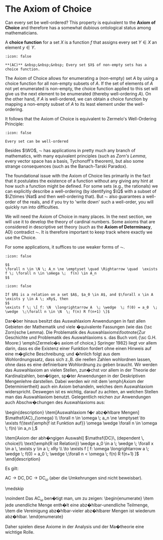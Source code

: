 # The Axiom of Choice

Can every set be well-ordered? This property is equivalent to the **Axiom of Choice** and therefore has a somewhat dubious ontological status among mathematicians.

A **choice function** for a set $X$ is a function $f$ that assigns every set $Y \in X$ an element $y \in Y$.  


```{info} Axiom of Choice ($\AC$)**
:icon: false

**(AC)** &nbsp;&nbsp;&nbsp; Every set $X$ of non-empty sets has a choice function.
```
The Axiom of Choice allows for enumerating a (non-empty) set $A$ by using  a choice function for all non-empty subsets of $A$. If the set of elements of $A$ not yet enumerated is non-empty, the choice function applied to this set will give us the next element to be enumerated (thereby well-ordering $A$). On the other hand, if $A$ is well-ordered, we can obtain a choice function by mapping a non-empty subset of $A$ to its least element under the well-ordering. 

It follows that the Axiom of Choice is equivalent to Zermelo's Well-Ordering Principle:

```{danger} Well-Ordering Principle ($\WO$)
:icon: false

Every set can be well-ordered
```

Besides $\WO$, $\AC$ has applications in pretty much any branch of mathematics, with many equivalent principles (such as *Zorn's Lemma*, every vector space has a basis, Tychonoff's theorem), but also some strange consequences (such as the Banach-Tarski Paradox).

The foundational issue with the Axiom of Choice lies primarily in the fact that it postulates the existence of a function without any giving any hint at how such a function might be defined. For some sets (e.g., the rationals) we can explicitly describe a well-ordering (by identifying $\Q$ with a subset of $\Z\times \Nat$ and then well-ordering that). But $\AC$ also guarantees a well-order of the reals, and if you try to 'write down' such a well-order, you will quickly run into difficulties.

We will need the Axiom of Choice in many places. In the next section, we will use it to develop the theory of cardinal numbers. Some axioms that are considered in descriptive set theory (such as the **Axiom of Determinacy**, AD) contradict $\AC$. It is therefore important to keep track where exactly we use the Choice.

For some applications, it suffices to use weaker forms of $\AC$.

```{note} Axiom of Countable Choice ($\AC_\omega$)
:icon: false

$$ 
\forall n \in \N \; A_n \ne \emptyset \quad \Rightarrow \quad  \exists f \; \forall n \in \omega \;  f(n) \in A_n
$$
```

```{note} Axiom of Dependent Choice ($\DC$)
:icon: false

If $R$ is a relation on a set $A$, $a_0 \in A$, and $\forall x \in A \exists y \in A \; xRy$, then 
$$
\exists f \; \[ f: \N  \longrightarrow A  \; \wedge  \; f(0) = a_0  \; \wedge  \;\forall n \in \N  \; f(n) R f(n+1) \]$
```

Dar�ber hinaus besitzt das  Auswahlaxiom Anwendungen in fast allen Gebieten der Mathematik und viele �quivalente Fassungen (wie das {\sc Zorn}sche Lemma).
Die Problematik des Auswahlaxioms\footnote{Zur Geschichte und Problematik des Auswahlaxioms s. das Buch von\\
 {\sc G.H. Moore:} \emph{Zermelo�s axiom of choice,} Springer 1982}  liegt vor allem darin, dass es die Existenz einer Funktion fordert ohne einen Hinweis auf eine m�gliche Beschreibung; und �hnlich folgt aus dem Wohlordnungssatz, dass sich z.\,B. die reellen Zahlen wohlordnen lassen, ohne dass es eine definierbare Wohlordnung zu geben braucht. Wir werden das Auswahlaxiom an vielen Stellen, zun�chst vor allem in der Theorie der Kardinalzahlen, ben�tigen, sp�ter Anwendungen in der Deskriptiven Mengenlehre darstellen. Dabei werden wir mit dem \emph{Axiom der Determiniertheit} auch ein Axiom behandeln, welches dem Auswahlaxiom widerspricht. Deswegen ist es wichtig, darauf zu achten, an welchen Stellen man das Auswahlaxiom benutzt. Gelegentlich reichen zur Anwendungen auch Abschw�chungen des Auswahlaxioms aus:

\begin{description}
\item[Auswahlaxiom f�r abz�hlbare Mengen] $\mathsf{AC}_{\omega} \\ 
 \forall n \in \omega \; a_n \ne \emptyset \to  \exists f(\text{\emph{f ist  Funktion auf}} \omega \wedge  \forall n \in \omega \;  f(n) \in a_n ),$

\item[Axiom der abh�ngigen Auswahl] $\mathsf{DC}\, (dependent \, choice)\\
\text{\emph{R ist  Relation}}  \wedge a_0 \in  a  \; \wedge  \; \forall x \in a \, \exists y \in a  \; xRy \\
		 \to \exists f [ f: \omega  \longrightarrow a  \; \wedge  \; f(0) = a_0  \; \wedge  \;\forall n < \omega  \; f(n) R f(n+1) ]$
\end{description}

Es gilt:

$\mathsf{AC} \to \mathsf{DC}, \mathsf{DC}  \to   \mathsf{DC}_{\omega}$ (aber die Umkehrungen sind nicht beweisbar).

\medskip

\noindent Das $\mathsf{AC}_{\omega}$ ben�tigt man, um zu zeigen:
\begin{enumerate}
\item jede unendliche Menge enth�lt eine abz�hlbar-unendliche Teilmenge,
\item die Vereinigung abz�hlbar-vieler abz�hlbarer Mengen ist wiederum abz�hlbar.
\end{enumerate}

Daher spielen diese Axiome in der Analysis und der Ma�theorie eine wichtige Rolle.


